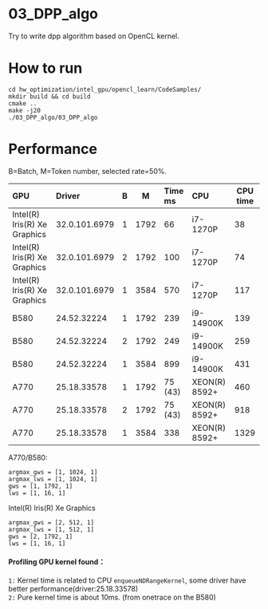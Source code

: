 # 03_DPP_algo

Try to write dpp algorithm based on OpenCL kernel.

# How to run

    cd hw_optimization/intel_gpu/opencl_learn/CodeSamples/
    mkdir build && cd build
    cmake ..
    make -j20
    ./03_DPP_algo/03_DPP_algo

# Performance

B=Batch, M=Token number, selected rate=50%. <br>

| GPU                         |Driver         | B  | M    | Time ms | CPU         | CPU time |
|:----------------------------|:--------------|:--:|:----:|:--------|:----------- | ------|
|Intel(R) Iris(R) Xe Graphics | 32.0.101.6979 | 1  | 1792 | 66      | i7-1270P    | 38    |
|Intel(R) Iris(R) Xe Graphics | 32.0.101.6979 | 2  | 1792 | 100     | i7-1270P    | 74    |
|Intel(R) Iris(R) Xe Graphics | 32.0.101.6979 | 1  | 3584 | 570     | i7-1270P    | 117   |
|B580                         | 24.52.32224   | 1  | 1792 | 239     | i9-14900K   |   139 |
|B580                         | 24.52.32224   | 2  | 1792 | 249     | i9-14900K   |   259 |
|B580                         | 24.52.32224   | 1  | 3584 | 899     | i9-14900K   |   431 |
|A770                         | 25.18.33578   | 1  | 1792 | 75 (43) | XEON(R) 8592+ | 460  |
|A770                         | 25.18.33578   | 2  | 1792 | 75 (43) | XEON(R) 8592+ | 918  |
|A770                         | 25.18.33578   | 1  | 3584 | 338     | XEON(R) 8592+ | 1329 |

A770/B580: <br>

    argmax_gws = [1, 1024, 1]
    argmax_lws = [1, 1024, 1]
    gws = [1, 1792, 1]
    lws = [1, 16, 1]

Intel(R) Iris(R) Xe Graphics <br>

    argmax_gws = [2, 512, 1]
    argmax_lws = [1, 512, 1]
    gws = [2, 1792, 1]
    lws = [1, 16, 1]

#### Profiling GPU kernel found：

``1:`` Kernel time is related to CPU ``enqueueNDRangeKernel``, some driver have better performance(driver:25.18.33578) <br>
``2:`` Pure kernel time is about 10ms. (from onetrace on the B580) <br>
